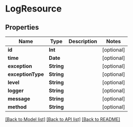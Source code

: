 # LogResource

## Properties
Name | Type | Description | Notes
------------ | ------------- | ------------- | -------------
**id** | **Int** |  | [optional] 
**time** | **Date** |  | [optional] 
**exception** | **String** |  | [optional] 
**exceptionType** | **String** |  | [optional] 
**level** | **String** |  | [optional] 
**logger** | **String** |  | [optional] 
**message** | **String** |  | [optional] 
**method** | **String** |  | [optional] 

[[Back to Model list]](../README.md#documentation-for-models) [[Back to API list]](../README.md#documentation-for-api-endpoints) [[Back to README]](../README.md)


